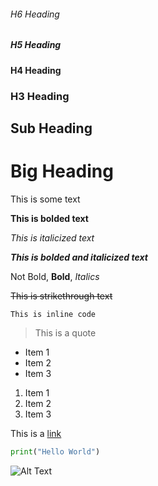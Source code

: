 
###### H6 Heading

##### H5 Heading

#### H4 Heading

### H3 Heading

## Sub Heading

# Big Heading

This is some text

**This is bolded text**

*This is italicized text*

***This is bolded and italicized text***

Not Bold, **Bold**, *Italics*

~~This is strikethrough text~~

`This is inline code`

> This is a quote

- Item 1
- Item 2
- Item 3

1. Item 1
2. Item 2
3. Item 3

This is a [link](https://www.google.com)

```python
print("Hello World")
```

![Alt Text](https://via.placeholder.com/150)
